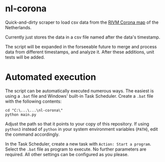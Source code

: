 # nl-corona
Quick-and-dirty scraper to load csv data from the [RIVM Corona map](https://www.rivm.nl/coronavirus-kaart-van-nederland) of the Netherlands. 

Currently just stores the data in a csv file named after the data's timestamp. 

The script will be expanded in the forseeable future to merge and process data from different timestamps, and analyze it. 
After these additions, unit tests will be added.

# Automated execution

The script can be automatically executed numerous ways. The easiest is using a `.bat` file and Windows' built-in Task Scheduler.
Create a `.bat` file with the following contents:

```
cd "C:\...\...\nl-corona\"
python main.py
```

Adjust the path so that it points to your copy of this repository. If using `python3` instead of `python` in your system environment variables (`PATH`), edit the command accordingly. 

In the Task Scheduler, create a new task with `Action: Start a program`. Select the `.bat` file as program to execute. No further parameters are required. All other settings can be configured as you please.
